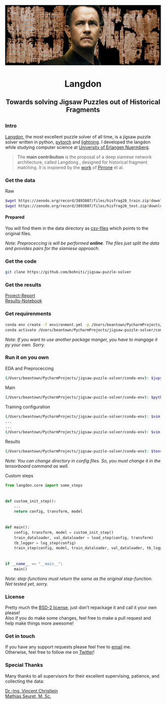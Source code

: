 <div style="border-bottom:none;">
  <div align="center"> 
    <img style="border-bottom:none;" src="./readme-head.png">
    <h1>Langdon</h1>
    <h2>Towards solving Jigsaw Puzzles out of Historical Fragments</h2>
  </div>
</div>


## 

### Intro

[Langdon](https://en.wikipedia.org/wiki/Robert_Langdon), the most excellent puzzle solver of all time, is a jigsaw
puzzle solver written in python, [pytorch](https://pytorch.org) and [lightning](https://www.pytorchlightning.ai). I developed the langdon
while studying computer science at [University of Erlangen Nuermberg](https://www.fau.eu).

>The **main contribution** is the proposal of a deep siamese network architecture, called Langdong , designed for historical fragment matching. It is inspiered by
the [work](https://hal.archives-ouvertes.fr/hal-02367779/document) of [Pirrone](mailto:antoine.pirrone@labri.fr) et al.

### Get the data
 Raw
```bash
$wget https://zenodo.org/record/3893807/files/hisfrag20_train.zip?download=1 &&
$wget https://zenodo.org/record/3893807/files/hisfrag20_test.zip?download=1`
```
#### Prepared
You will find them in the data directory as [csv-files](...) which points to the original files.<br>

*Note: Preproceccing is will be performed **online**. The files just split the data and provides pairs for the siamiese approach.*

### Get the code

```bash
git clone https://github.com/bohniti/jigsaw-puzzle-solver
```

### Get the results

[Project-Report](https:linktoreport)<br>
[Results-Notebook](https:linktoreport)

### Get requirenments

```bash
conda env create -f environment.yml -p /Users/beantown/PycharmProjects/jigsaw-puzzle-solver/conda-env &&
conda activate /Users/beantown/PycharmProjects/jigsaw-puzzle-solver/conda-env
```

*Note: If you want to use another package manger, you have to mangage it py your own. Sorry.*

### Run it on you own

EDA and Preproceccing

```bash
(/Users/beantown/PycharmProjects/jigsaw-puzzle-solver/conda-env): $jupyter notebook ./notebooks/eda_preproceccing.ipynb
```

Main

```bash
(/Users/beantown/PycharmProjects/jigsaw-puzzle-solver/conda-env): $python3 main.py
```

Training configuration

```bash
(/Users/beantown/PycharmProjects/jigsaw-puzzle-solver/conda-env): $vim ./config/config_local.toml
...
...
(/Users/beantown/PycharmProjects/jigsaw-puzzle-solver/conda-env): $vim./config/config_local.toml
```

Results

```bash
(/Users/beantown/PycharmProjects/jigsaw-puzzle-solver/conda-env): $tensorboard --logdir ./results/default/version_X
```

*Note: You can change directory in config files. So, you must change it in the tensorboard command as well.*

Custom steps

```python
from langdon.core import some_steps


def custom_init_step():
    ...
    return config, transform, model


def main():
    config, transform, model = custom_init_step()
    train_dataloader, val_dataloader = load_step(config, transform)
    tb_logger = log_step(config)
    train_step(config, model, train_dataloader, val_dataloader, tb_logger)


if __name__ == "__main__":
    main()
```

*Note: step-functions must return the same as the original step-function. Not tested yet, sorry.*

### License

Pretty much the [BSD-2 license](./LICENSE), just don't repackage it and call it your own please!<br>
Also if you do make some changes, feel free to make a pull request and help make things more awesome!

### Get in touch

If you have any support requests please feel free to [email](mailto:timo.bohnstedt@icloud.com) me.<br>
Otherwise, feel free to follow me on [Twitter](https://twitter.com/bohniti)!

### Special Thanks

Many thanks to all supervisors for their excellent supervising, patience, and collecting the data:

[Dr.-Ing. Vincent Christlein](https://lme.tf.fau.de/person/seuret/) <br>
[Mathias Seuret, M. Sc.](https://lme.tf.fau.de/person/christlein)